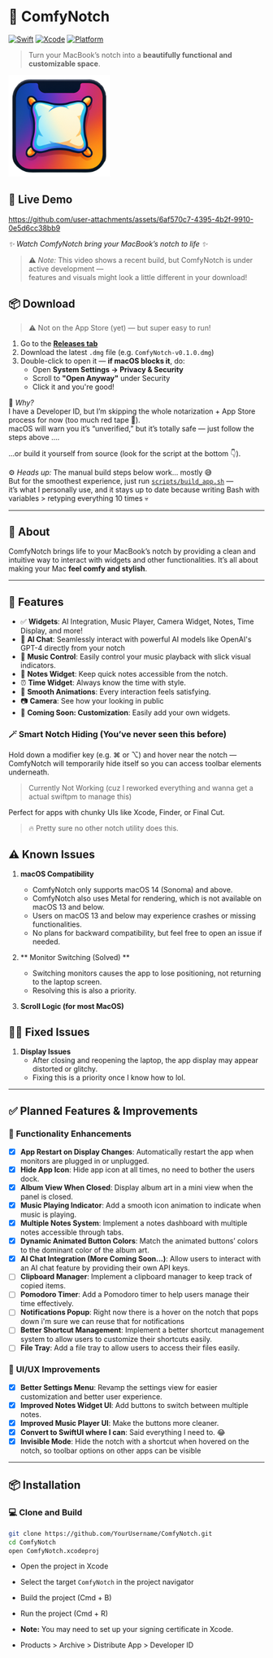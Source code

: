 # 🚀 ComfyNotch

[![Swift](https://img.shields.io/badge/Swift-6.0.3-orange)](https://swift.org)
[![Xcode](https://img.shields.io/badge/Xcode-16.2-blue)](https://developer.apple.com/xcode/)
[![Platform](https://img.shields.io/badge/Platform-macOS-lightgrey)](https://apple.com/macos/)

> Turn your MacBook’s notch into a **beautifully functional and customizable space**.

<img src="Assets/ComfyNotchLogo.png" alt="ComfyNotch Logo" width="200"/>


## 🎥 Live Demo

https://github.com/user-attachments/assets/6af570c7-4395-4b2f-9910-0e5d6cc38bb9

_✨ Watch ComfyNotch bring your MacBook’s notch to life ✨_

> ⚠️ *Note:* This video shows a recent build, but ComfyNotch is under active development —  
> features and visuals might look a little different in your download!

## 📦 Download

> ⚠️ Not on the App Store (yet) — but super easy to run!

1. Go to the [**Releases tab**](https://github.com/AryanRogye/ComfyNotch/releases)
2. Download the latest `.dmg` file (e.g. `ComfyNotch-v0.1.0.dmg`)
3. Double-click to open it — **if macOS blocks it**, do:
   - Open **System Settings → Privacy & Security**
   - Scroll to **"Open Anyway"** under Security
   - Click it and you're good!

🧠 *Why?*  
I have a Developer ID, but I’m skipping the whole notarization + App Store process for now (too much red tape 🫠).  
macOS will warn you it’s “unverified,” but it’s totally safe — just follow the steps above ....

...or build it yourself from source (look for the script at the bottom 👇).

⚙️ *Heads up:* The manual build steps below work… mostly 😅  
But for the smoothest experience, just run [`scripts/build_app.sh`](scripts/build_app.sh) —  
it’s what I personally use, and it stays up to date because writing Bash with variables > retyping everything 10 times 💀

---

## 📖 About

ComfyNotch brings life to your MacBook’s notch by providing a clean and intuitive way to interact with widgets and other functionalities. It’s all about making your Mac **feel comfy and stylish**. 

---

## 🎉 Features

- ✅ **Widgets**: AI Integration, Music Player, Camera Widget, Notes, Time Display, and more!
- 🤖 **AI Chat**: Seamlessly interact with powerful AI models like OpenAI's GPT-4 directly from your notch
- 🎵 **Music Control**: Easily control your music playback with slick visual indicators.
- 📝 **Notes Widget**: Keep quick notes accessible from the notch.
- ⏰ **Time Widget**: Always know the time with style.
- 🔄 **Smooth Animations**: Every interaction feels satisfying.
- 📷 **Camera**: See how your looking in public
- 🎨 **Coming Soon: Customization**: Easily add your own widgets.

### 🪄 Smart Notch Hiding (You’ve never seen this before)

Hold down a modifier key (e.g. ⌘ or ⌥) and hover near the notch —  
ComfyNotch will temporarily hide itself so you can access toolbar elements underneath.

> Currently Not Working (cuz I reworked everything and wanna get a actual swiftpm to manage this)

Perfect for apps with chunky UIs like Xcode, Finder, or Final Cut.

> 🔥 Pretty sure no other notch utility does this.

## ⚠️ Known Issues

1. **macOS Compatibility**  
   - ComfyNotch only supports macOS 14 (Sonoma) and above.  
   - ComfyNotch also uses Metal for rendering, which is not available on macOS 13 and below.
   - Users on macOS 13 and below may experience crashes or missing functionalities.  
   - No plans for backward compatibility, but feel free to open an issue if needed.  

2. ** Monitor Switching (Solved) **  
   - Switching monitors causes the app to lose positioning, not returning to the laptop screen.  
   - Resolving this is also a priority.  

3. **Scroll Logic (for most MacOS)**

## 👏🏽 Fixed Issues
1. **Display Issues**  
   - After closing and reopening the laptop, the app display may appear distorted or glitchy.  
   - Fixing this is a priority once I know how to lol.


---

## ✅ **Planned Features & Improvements**

### 🔧 **Functionality Enhancements**
- [x] **App Restart on Display Changes**: Automatically restart the app when monitors are plugged in or unplugged.
- [x] **Hide App Icon**: Hide app icon at all times, no need to bother the users dock.
- [x] **Album View When Closed**: Display album art in a mini view when the panel is closed.
- [x] **Music Playing Indicator**: Add a smooth icon animation to indicate when music is playing.
- [x] **Multiple Notes System**: Implement a notes dashboard with multiple notes accessible through tabs.
- [x] **Dynamic Animated Button Colors**: Match the animated buttons’ colors to the dominant color of the album art.
- [x] **AI Chat Integration (More Coming Soon...)**: Allow users to interact with an AI chat feature by providing their own API keys.
- [ ] **Clipboard Manager**: Implement a clipboard manager to keep track of copied items.
- [ ] **Pomodoro Timer**: Add a Pomodoro timer to help users manage their time effectively.
- [ ] **Notifications Popup**: Right now there is a hover on the notch that pops down i'm sure we can reuse that for notifications
- [ ] **Better Shortcut Management**: Implement a better shortcut management system to allow users to customize their shortcuts easily.
- [ ] **File Tray**: Add a file tray to allow users to access their files easily.

### 🎨 **UI/UX Improvements**
- [x] **Better Settings Menu**: Revamp the settings view for easier customization and better user experience.
- [x] **Improved Notes Widget UI**: Add buttons to switch between multiple notes.
- [x] **Improved Music Player UI**: Make the buttons more cleaner.
- [x] **Convert to SwiftUI where I can**: Said everything I need to. 😂
- [x] **Invisible Mode**: Hide the notch with a shortcut when hovered on the notch, so toolbar options on other apps can be visible

---

## 📦 Installation

### 💻 **Clone and Build**
```bash
git clone https://github.com/YourUsername/ComfyNotch.git
cd ComfyNotch
open ComfyNotch.xcodeproj
```

- Open the project in Xcode
- Select the target `ComfyNotch` in the project navigator
- Build the project (Cmd + B)
- Run the project (Cmd + R)

- **Note:** You may need to set up your signing certificate in Xcode.
- Products > Archive > Distribute App > Developer ID

